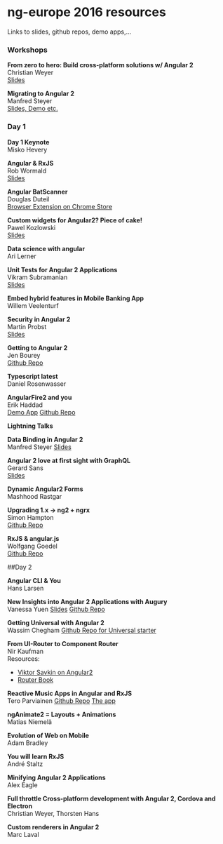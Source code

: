 ng-europe 2016 resources
========================
Links to slides, github repos, demo apps,...

### Workshops

**From zero to hero: Build cross-platform solutions w/ Angular 2**  
Christian Weyer  
[Slides](https://speakerdeck.com/christianweyer/from-zero-to-hero-build-cross-platform-solutions-with-angular-2)

**Migrating to Angular 2**  
Manfred Steyer    
[Slides, Demo etc.](https://www.softwarearchitekt.at/post/2016/10/25/slides-and-samples-from-my-angularjs-1-x-to-angular-2-migration-workshop-at-ngeurope-2016-in-paris.aspx)


### Day 1 

**Day 1 Keynote**   
Misko Hevery  


**Angular & RxJS**  
Rob Wormald  
[Slides](https://docs.google.com/presentation/d/1Q4raWgWEkhJsPNWD9O_67kIc3PtkwebppqRFhFPKQVE/edit?usp=sharing)  &nbsp;&nbsp;

**Angular BatScanner**  
Douglas Duteil  
[Browser Extension on Chrome Store](https://chrome.google.com/webstore/detail/angular-batscanner/gcngciildkejiapchdgpcniflijoiadf)

**Custom widgets for Angular2? Piece of cake!**  
Pawel Kozlowski  
[Slides](https://pkozlowski-opensource.github.io/ng-europe-2016)

**Data science with angular**  
Ari Lerner  

**Unit Tests for Angular 2 Applications**  
Vikram Subramanian  
[Slides](https://t.co/VrzZ284zoM)

**Embed hybrid features in Mobile Banking App**  
Willem Veelenturf  

**Security in Angular 2**  
Martin Probst  
[Slides](http://g.co/ng/security-ng-europe16)

**Getting to Angular 2**  
Jen Bourey  
[Github Repo](https://github.com/bourey/ngupgrade-example)

**Typescript latest**  
Daniel Rosenwasser  

**AngularFire2 and you**  
Erik Haddad  
[Demo App](https://quando.social/)
[Github Repo](https://github.com/erikhaddad/angular2-quando)

	

**Lightning Talks**

**Data Binding in Angular 2**  
Manfred Steyer
[Slides](https://speakerdeck.com/manfredsteyer/databinding-in-angular-2)

**Angular 2 love at first sight with GraphQL**  
Gerard Sans  
[Slides](http://slides.com/gerardsans/ngeurope-ng2-loves-graphql#/)
	
**Dynamic Angular2 Forms**  
Mashhood Rastgar

**Upgrading 1.x -> ng2 + ngrx**  
Simon Hampton  
[Github Repo](https://github.com/simonh1000/af-ng2-ngrx)

**RxJS & angular.js**  
Wolfgang Goedel  
[Github Repo](https://github.com/wolfgangGoedel/observe-on-scope)


##Day 2

**Angular CLI & You**  
Hans Larsen

**New Insights into Angular 2 Applications with Augury**  
Vanessa Yuen
[Slides](http://slides.com/vanessayuenn/augury-ngeurope#/)
[Github Repo](github.com/rangle/augury)

**Getting Universal with Angular 2**  
Wassim Chegham
[Github Repo for Universal starter](https://github.com/angular/universal-starter)

**From UI-Router to Component Router**  
Nir Kaufman  
Resources:
- [Viktor Savkin on Angular2](https://vsavkin.com/)
- [Router Book](https://leanpub.com/router)

**Reactive Music Apps in Angular and RxJS**  
Tero Parviainen
[Github Repo](https://github.com/teropa/in-c)
[The app](https://teropa.info/in-c/)

**ngAnimate2 = Layouts + Animations**  
Matias Niemelä

**Evolution of Web on Mobile**  
Adam Bradley

**You will learn RxJS**  
André Staltz

**Minifying Angular 2 Applications**  
Alex Eagle

**Full throttle Cross-platform development with Angular 2, Cordova and Electron**  
Christian Weyer, Thorsten Hans

**Custom renderers in Angular 2**  
Marc Laval
